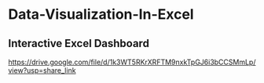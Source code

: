 # Data-Visualization-In-Excel

## Interactive Excel Dashboard

https://drive.google.com/file/d/1k3WT5RKrXRFTM9nxkTpGJ6i3bCCSMmLp/view?usp=share_link
